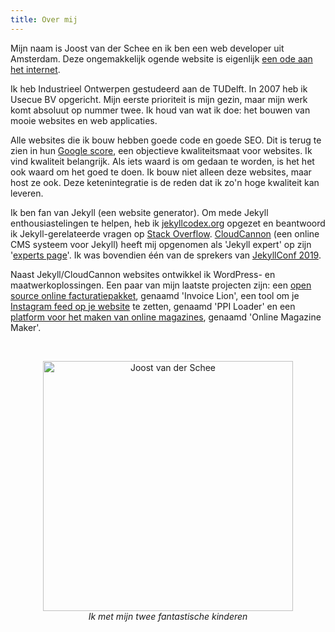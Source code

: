 ```yaml
---
title: Over mij
---
```


Mijn naam is Joost van der Schee en ik ben een web developer uit Amsterdam. Deze ongemakkelijk ogende website is eigenlijk [een ode aan het internet](/blog/a-tribute-to-the-web). 

Ik heb Industrieel Ontwerpen gestudeerd aan de TUDelft. In 2007 heb ik Usecue BV opgericht. Mijn eerste prioriteit is mijn gezin, maar mijn werk komt absoluut op nummer twee. Ik houd van wat ik doe: het bouwen van mooie websites en web applicaties.

Alle websites die ik bouw hebben goede code en goede SEO. Dit is terug te zien in hun [Google score](https://www.usecue.com/blog/google-lighthouse-score/), een objectieve kwaliteitsmaat voor websites. Ik vind kwaliteit belangrijk. Als iets waard is om gedaan te worden, is het het ook waard om het goed te doen. Ik bouw niet alleen deze websites, maar host ze ook. Deze ketenintegratie is de reden dat ik zo'n hoge kwaliteit kan leveren.

Ik ben fan van Jekyll (een website generator). Om mede Jekyll enthousiastelingen te helpen, heb ik [jekyllcodex.org](https://jekyllcodex.org) opgezet en beantwoord ik Jekyll-gerelateerde vragen op [Stack Overflow](http://stackoverflow.com/users/2397550/joosts). [CloudCannon](https://cloudcannon.com/) (een online CMS systeem voor Jekyll) heeft mij opgenomen als 'Jekyll expert' op zijn '[experts page](https://cloudcannon.com/customers/usecue/)'. Ik was bovendien één van de sprekers van [JekyllConf 2019](https://jekyllconf.com/).

Naast Jekyll/CloudCannon websites ontwikkel ik WordPress- en maatwerkoplossingen. Een paar van mijn laatste projecten zijn: een [open source online facturatiepakket](https://www.invoicelion.org/nl/), genaamd 'Invoice Lion', een tool om je [Instagram feed op je website](https://profilepageimages.usecue.com/) te zetten, genaamd 'PPI Loader' en een [platform voor het maken van online magazines](https://www.onlinemagazinemaker.com/), genaamd 'Online Magazine Maker'.

&nbsp;

<p style="text-align: center;"><img src="/img/joostvanderschee.png" style="max-width: 100%; width: 400px;" alt="Joost van der Schee" /><br /><em>Ik met mijn twee fantastische kinderen</em></p>